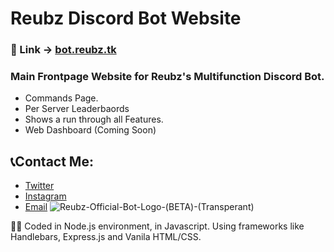 # Reubz Discord Bot Website

### 🔗 Link -> [bot.reubz.tk](https://bot.reubz.tk)

### Main Frontpage Website for Reubz's Multifunction Discord Bot.
- Commands Page.
- Per Server Leaderbaords 
- Shows a run through all Features.  
- Web Dashboard (Coming Soon)

## 📞Contact Me:
- [Twitter](https://twitter.com/official_reubz)
- [Instagram](https://instagram.com/_.reubz._)
- [Email](mailto:work.with.reubz@gmail.com)
![Reubz-Official-Bot-Logo-(BETA)-(Transperant)](https://user-images.githubusercontent.com/74487020/156557423-e7d8e320-faba-4eb2-a0fd-62ec7b71e83e.png)


👨‍💻 Coded in Node.js environment, in Javascript. Using frameworks like Handlebars, Express.js and Vanila HTML/CSS. 
